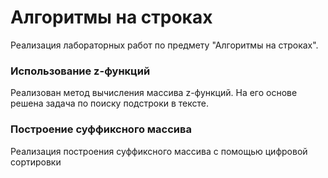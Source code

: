 # Алгоритмы на строках
Реализация лабораторных работ по предмету "Алгоритмы на строках".
### Использование z-функций
Реализован метод вычисления массива z-функций. На его основе решена задача по поиску подстроки в тексте.
### Построение суффиксного массива
Реализация построения суффиксного массива с помощью цифровой сортировки
